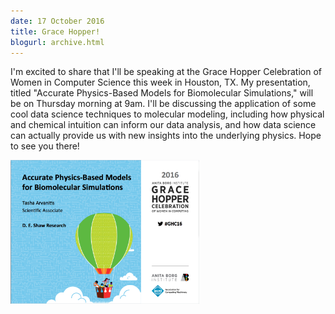 ```yaml
---
date: 17 October 2016
title: Grace Hopper!
blogurl: archive.html
---
```


I'm excited to share that I'll be speaking at the Grace Hopper Celebration
of Women in Computer Science this week in Houston, TX. My presentation,
titled "Accurate Physics-Based Models for Biomolecular Simulations," will
be on Thursday morning at 9am. I'll be discussing the application of some
cool data science techniques to molecular modeling, including how physical
and chemical intuition can inform our data analysis, and how data science
can actually provide us with new insights into the underlying physics. 
Hope to see you there!

<img class="centerimage" src="../images/16-ghc-teaser.png" width="60%">
